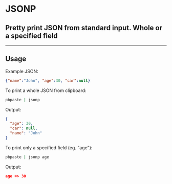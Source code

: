 # JSONP

## Pretty print JSON from standard input. Whole or a specified field

---

## Usage

Example JSON:

```json
{"name":"John", "age":30, "car":null}
```

To print a whole JSON from clipboard:

``` bash
pbpaste | jsonp
```

Output:

```json
{
  "age": 30,
  "car": null,
  "name": "John"
}
```

To print only a specified field (eg. "age"):

``` bash
pbpaste | jsonp age
```

Output:

```json
age => 30
```

